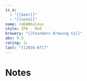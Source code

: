 ```yaml
---
is_a:
  - "[[beer]]"
  - "[[note]]"
name: reDANKulous
style: IPA - Red
brewery: "[[Founders Brewing Co]]"
abv: 9.5
rating: 👍
last: "[[2016-07]]"
---
```

# Notes


